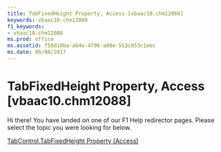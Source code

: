 ```yaml
---
title: TabFixedHeight Property, Access [vbaac10.chm12088]
keywords: vbaac10.chm12088
f1_keywords:
- vbaac10.chm12088
ms.prod: office
ms.assetid: f59d10ba-ab4e-4796-a88e-553c053c1eec
ms.date: 06/08/2017
---
```



# TabFixedHeight Property, Access [vbaac10.chm12088]

Hi there! You have landed on one of our F1 Help redirector pages. Please select the topic you were looking for below.

[TabControl.TabFixedHeight Property (Access)](http://msdn.microsoft.com/library/562c4e43-0729-000a-9d8d-aff64a3bbb2e%28Office.15%29.aspx)

